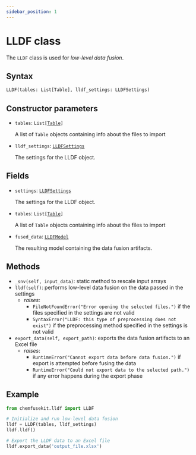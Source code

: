 ```yaml
---
sidebar_position: 1
---
```


# LLDF class

The `LLDF` class is used for _low-level data fusion_.

## Syntax

```python
LLDF(tables: List[Table], lldf_settings: LLDFSettings)
```

## Constructor parameters

- `tables`: `List[`[`Table`](./table.md)`]`

  A list of `Table` objects containing info about the files to import

- `lldf_settings`: [`LLDFSettings`](./lldfsettings)
  
  The settings for the LLDF object.

## Fields

- `settings`: [`LLDFSettings`](./lldfsettings)
  
  The settings for the LLDF object.

- `tables`: `List[`[`Table`](./table.md)`]`

  A list of `Table` objects containing info about the files to import

- `fused_data`: [`LLDFModel`](./lldfmodel.md) 

  The resulting model containing the data fusion artifacts.

## Methods

- `_snv(self, input_data)`: static method to rescale input arrays
- `lldf(self)`: performs low-level data fusion on the data passed in the settings
  - *raises*:
    - `FileNotFoundError("Error opening the selected files.")`
      if the files specified in the settings are not valid
    - `SyntaxError("LLDF: this type of preprocessing does not exist")`
      if the preprocessing method specified in the settings is not valid
- `export_data(self, export_path)`: exports the data fusion artifacts to an Excel file
  - *raises*:
    - `RuntimeError("Cannot export data before data fusion.")` if export is
      attempted before fusing the data
    - `RuntimeError("Could not export data to the selected path.")` if any error
      happens during the export phase


## Example

```python
from chemfusekit.lldf import LLDF

# Initialize and run low-level data fusion
lldf = LLDF(tables, lldf_settings)
lldf.lldf()

# Export the LLDF data to an Excel file
lldf.export_data('output_file.xlsx')
```